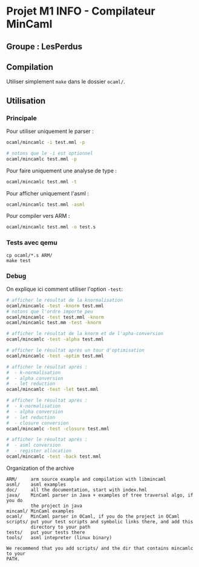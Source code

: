 # Projet M1 INFO - Compilateur MinCaml

## Groupe : LesPerdus


## Compilation

Utiliser simplement `make` dans le dossier `ocaml/`.

## Utilisation

### Principale

Pour utiliser uniquement le parser :
```sh
ocaml/mincamlc -i test.mml -p

# notons que le -i est optionnel
ocaml/mincamlc test.mml -p
```

Pour faire uniquement une analyse de type :
```sh
ocaml/mincamlc test.mml -t
```

Pour afficher uniquement l'asml :
```sh
ocaml/mincamlc test.mml -asml
```

Pour compiler vers ARM :
```sh
ocaml/mincamlc test.mml -o test.s
```

### Tests avec qemu

```
cp ocaml/*.s ARM/
make test
```

### Debug

On explique ici comment utiliser l'option `-test`:

```sh
# afficher le résultat de la knormalisation
ocaml/mincamlc -test -knorm test.mml
# notons que l'ordre importe peu
ocaml/mincamlc -test test.mml -knorm
ocaml/mincamlc test.mm -test -knorm

# afficher le résultat de la knorm et de l'apha-conversion
ocaml/mincamlc -test -alpha test.mml

# afficher le résultat après un tour d'optimisation
ocaml/mincamlc -test -optim test.mml

# afficher le résultat après :
#  - k-normalisation
#  - alpha conversion
#  - let reduction
ocaml/mincamlc -test -let test.mml

# afficher le résultat après :
#  - k-normalisation
#  - alpha conversion
#  - let reduction
#  - closure conversion
ocaml/mincamlc -test -closure test.mml

# afficher le résultat après :
#  - asml conversion
#  - register allocation
ocaml/mincamlc -test -back test.mml
```


Organization of the archive
```
ARM/     arm source example and compilation with libmincaml   
asml/    asml examples
doc/     all the documentation, start with index.hml
java/    MinCaml parser in Java + examples of tree traversal algo, if you do 
         the project in java  
mincaml/ MinCaml examples
ocaml/   MinCaml parser in OCaml, if you do the project in OCaml
scripts/ put your test scripts and symbolic links there, and add this 
         directory to your path
tests/   put your tests there
tools/   asml intepreter (linux binary)

We recommend that you add scripts/ and the dir that contains mincamlc to your
PATH.
```